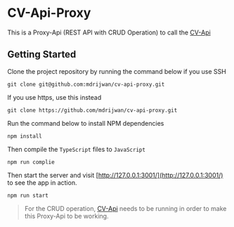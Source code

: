 # CV-Api-Proxy
This is a Proxy-Api (REST API with CRUD Operation) to call the [CV-Api](https://github.com/mdrijwan/cv-api)

## Getting Started

Clone the project repository by running the command below if you use SSH

```
git clone git@github.com:mdrijwan/cv-api-proxy.git
```

If you use https, use this instead

```
git clone https://github.com/mdrijwan/cv-api-proxy.git
```

Run the command below to install NPM dependencies

```
npm install
```

Then compile the `TypeScript` files to `JavaScript`

```
npm run complie
```

Then start the server and visit [http://127.0.0.1:3001/](http://127.0.0.1:3001/) to see the app in action.

```
npm run start
```

>For the CRUD operation, [CV-Api](https://github.com/mdrijwan/cv-api) needs to be running in order to make this Proxy-Api to be working.
